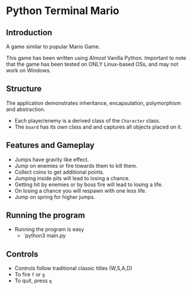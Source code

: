 # Python Terminal Mario

## Introduction
A game similar to popular Mario Game.

This game has been written using _Almost_ Vanilla Python. Important to note that the game has been tested on ONLY Linux-based OSs, and may not work on Windows.

## Structure

The application demonstrates inheritance, encapsulation, polymorphism and abstraction.
<!-- - Each "object" is a derived class of the `Object` class. -->
- Each player/enemy is a derived class of the `Character` class.
- The `board` has its own class and and captures all objects placed on it.

## Features and Gameplay

- Jumps have gravity like effect.
- Jump on enemies or fire towards them to kill them.
- Collect coins to get additional points.
- Jumping inside pits will lead to losing a chance.
- Getting hit by enemies or by boss fire will lead to losing a life.
- On losing a chance you will respawn with one less life.
- Jump on spring for higher jumps.

## Running the program

- Running the program is easy
	- `python3 main.py
  
## Controls

- Controls follow traditional classic titles (W,S,A,D)
- To fire `f` or `g`
- To quit, press `q`
